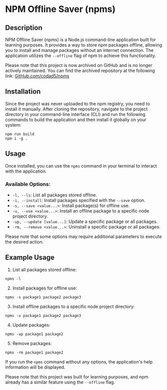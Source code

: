 # NPM Offline Saver (npms)

## Description

NPM Offline Saver (npms) is a Node.js command-line application built for learning purposes. It provides a way to store npm packages offline, allowing you to install and manage packages without an internet connection. The application utilizes the `--offline` flag of npm to achieve this functionality.

Please note that this project is now archived on GitHub and is no longer actively maintained. You can find the archived repository at the following link: [GitHub.com/codad5/npms](https://GitHub.com/codad5/npms)

## Installation

Since the project was never uploaded to the npm registry, you need to install it manually. After cloning the repository, navigate to the project directory in your command-line interface (CLI) and run the following commands to build the application and then install it globally on your system:

```
npm run build
npm i -g .
```

## Usage

Once installed, you can use the `npms` command in your terminal to interact with the application.

### Available Options:

- `-l, --ls`: List all packages stored offline.
- `-i, --install`: Install packages specified with the `--save` option.
- `-s, --save <value...>`: Install package(s) for offline use.
- `-u, --use <value...>`: Install an offline package to a specific node project directory.
- `-up, --update [value...]`: Update a specific package or all packages.
- `-rm, --remove <value...>`: Uninstall a specific package or all packages.

Please note that some options may require additional parameters to execute the desired action.

## Example Usage

1. List all packages stored offline:

```
npms -l
```

2. Install packages for offline use:

```
npms -s package1 package2 package3
```

3. Install offline packages to a specific node project directory:

```
npms -u package1 package2 package3
```

4. Update packages:

```
npms -up package1 package2
```

5. Remove packages:

```
npms -rm package1 package2
```

If you run the `npms` command without any options, the application's help information will be displayed.

Please note that this project was built for learning purposes, and npm already has a similar feature using the `--offline` flag.
